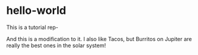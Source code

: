 # hello-world
This is a tutorial rep-

And this is a modification to it. 
I also like Tacos, but Burritos on Jupiter are really the best ones in the solar system!
